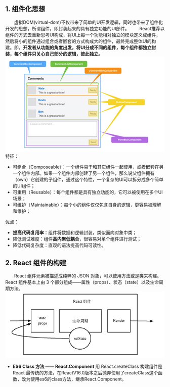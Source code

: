 ## 1. 组件化思想
&emsp;&emsp;虚拟DOM(virtual-dom)不仅带来了简单的UI开发逻辑，同时也带来了组件化开发的思想，所谓组件，即封装起来的具有独立功能的UI部件。
&emsp;&emsp;React推荐以组件的方式去重新思考UI构成，将UI上每一个功能相对独立的模块定义成组件，然后将小的组件通过组合或者嵌套的方式构成大的组件，最终完成整体UI的构建。即，**开发者从功能的角度出发，将UI分成不同的组件，每个组件都独立封装，每个组件只关心自己部分的逻辑，彼此独立。**
![](/images/图例2.png)
特征：
- 可组合（Composeable）：一个组件易于和其它组件一起使用，或者嵌套在另一个组件内部。如果一个组件内部创建了另一个组件，那么说父组件拥有（own）它创建的子组件，通过这个特性，一个复杂的UI可以拆分成多个简单的UI组件；
- 可重用（Reusable）：每个组件都是具有独立功能的，它可以被使用在多个UI场景；
- 可维护（Maintainable）：每个小的组件仅仅包含自身的逻辑，更容易被理解和维护；

优点：
- **提高代码复用率**：组件将数据和逻辑封装，类似面向对象中类；
- 降低测试难度：组件**高内聚低耦合**，很容易对单个组件进行测试；
- 降低代码复杂度：直观的语法提高代码可读性。

## 2. React 组件的构建
&emsp;&emsp;React 组件元素被描述成纯粹的 JSON 对象，可以使用方法或是类来构建。React 组件基本上由 3 个部分组成——属性（props）、状态（state）以及生命周期方法。
![](/images/图例3.png)

- **ES6 Class 方法 —— React.Component**
用 React.createClass 构建组件是 React 最传统的方法，在ReactV16.0版本之后抛弃使用了createClass这个函数，改为使用es6的class方法，继承React.Component。